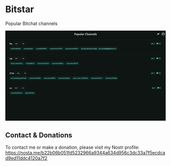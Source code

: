 # Bitstar

Popular Bitchat channels

![Screenshot](assets/screenshot.png)

## Contact & Donations

To contact me or make a donation, please visit my Nostr profile:  
https://nosta.me/b22b06b051fd5232966a9344a634d956c3dc33a7f5ecdcad9ed11ddc4120a7f2
